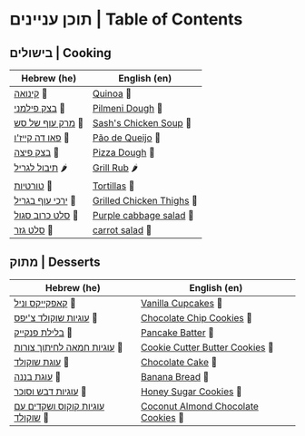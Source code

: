 # תוכן עניינים | Table of Contents

## בישולים | Cooking

| Hebrew (he)                                                   | English (en)                                                |
|---------------------------------------------------------------|-------------------------------------------------------------|
| [קינואה](he/quinoa.MD) 🍚                                     | [Quinoa](en/quinoa.MD) 🍚                                   |
| [בצק פילמני](he/pilmeni_dough.MD) 🥟                          | [Pilmeni Dough](en/pilmeni_dough.MD) 🥟                     |
| [מרק עוף של סש](he/chicken_soup.MD) 🍲                        | [Sash's Chicken Soup](en/chicken_soup.MD) 🍲                |
| [פאו דה קייז'ו](he/paodequeijo.MD) 🧀                         | [Pão de Queijo](en/paodequeijo.MD) 🧀                       |
| [בצק פיצה](he/pizza_dough.MD) 🍕                              | [Pizza Dough](en/pizza_dough.MD) 🍕                         |
| [תיבול לגריל](he/grill_rub.MD) 🌶️                            | [Grill Rub](en/grill_rub.MD) 🌶️                            |
| [טורטיות](he/tortillas.MD) 🌮                                 | [Tortillas](en/tortillas.MD) 🌮                             |
| [ירכי עוף בגריל](he/grilled_chicken_thighs.MD) 🍗             | [Grilled Chicken Thighs](en/grilled_chicken_thighs.MD) 🍗   |
| [סלט כרוב סגול](he/purple_cabbage_salad.MD) 🥬             | [Purple cabbage salad](en/purple_cabbage_salad.MD) 🥬    |
| [סלט גזר](he/carrot_salad.MD) 🥕                           | [carrot salad](en/carrot_salad.MD) 🥕    |

## מתוק | Desserts

| Hebrew (he)                                                   | English (en)                                                |
|---------------------------------------------------------------|-------------------------------------------------------------|
| [קאפקייקס וניל](he/vanila_cupcakes.MD) 🧁                     | [Vanilla Cupcakes](en/vanila_cupcakes.MD) 🧁                |
| [עוגיות שוקולד צ'יפס](he/chocolatechip_cookies.MD) 🍪         | [Chocolate Chip Cookies](en/chocolatechip_cookies.MD) 🍪    |
| [בלילת פנקייק](he/pankcakebatter.MD) 🥞                      | [Pancake Batter](en/pankcakebatter.MD) 🥞                   |
| [עוגיות חמאה לחיתוך צורות](he/cookie_cutter_cookies.MD) 🍪    | [Cookie Cutter Butter Cookies](en/cookie_cutter_cookies.MD) 🍪 |
| [עוגת שוקולד](he/chocolate_cake.MD) 🥮                        | [Chocolate Cake](en/chocolate_cake.MD) 🥮                   |
| [עוגת בננה](he/banana_bread.MD) 🥮                           | [Banana Bread](en/banana_bread.MD) 🥮                       |
| [עוגיות דבש וסוכר](he/honey_sugar_cookies.MD) 🍯              | [Honey Sugar Cookies](en/honey_sugar_cookies.MD) 🍯         |
| [עוגיות קוקוס ושקדים עם שוקולד](he/coconut_almond_choclate_cookies.MD) 🍪 | [Coconut Almond Chocolate Cookies](en/coconut_almond_choclate_cookies.MD) 🍪 |